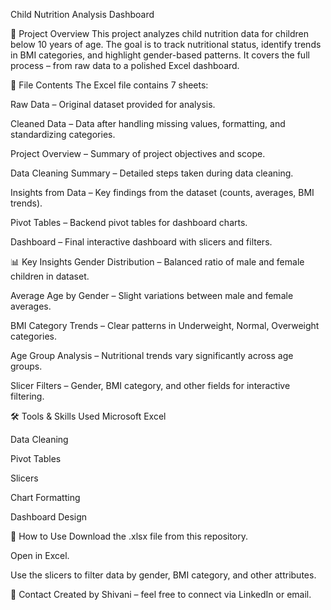 Child Nutrition Analysis Dashboard

📌 Project Overview
This project analyzes child nutrition data for children below 10 years of age.
The goal is to track nutritional status, identify trends in BMI categories, and highlight gender-based patterns.
It covers the full process – from raw data to a polished Excel dashboard.

📂 File Contents
The Excel file contains 7 sheets:

Raw Data – Original dataset provided for analysis.

Cleaned Data – Data after handling missing values, formatting, and standardizing categories.

Project Overview – Summary of project objectives and scope.

Data Cleaning Summary – Detailed steps taken during data cleaning.

Insights from Data – Key findings from the dataset (counts, averages, BMI trends).

Pivot Tables – Backend pivot tables for dashboard charts.

Dashboard – Final interactive dashboard with slicers and filters.

📊 Key Insights
Gender Distribution – Balanced ratio of male and female children in dataset.

Average Age by Gender – Slight variations between male and female averages.

BMI Category Trends – Clear patterns in Underweight, Normal, Overweight categories.

Age Group Analysis – Nutritional trends vary significantly across age groups.

Slicer Filters – Gender, BMI category, and other fields for interactive filtering.

🛠 Tools & Skills Used
Microsoft Excel

Data Cleaning

Pivot Tables

Slicers

Chart Formatting

Dashboard Design


🚀 How to Use
Download the .xlsx file from this repository.

Open in Excel.

Use the slicers to filter data by gender, BMI category, and other attributes.

📧 Contact
Created by Shivani – feel free to connect via LinkedIn or email.
